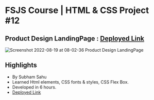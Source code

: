 # FSJS Course | HTML & CSS Project #12

## Product Design LandingPage : [Deployed Link](https://dulcet-sundae-0c9ce6.netlify.app/)
![Screenshot 2022-08-19 at 08-02-36 Product Design LandingPage](https://user-images.githubusercontent.com/43786036/185530273-fd55d59d-3e93-4259-a489-6e8e9e6ffa29.png)


## Highlights
- By Subham Sahu
- Learned Html elements, CSS fonts & styles, CSS Flex Box.
- Developed in 6 hours.
- [Deployed Link](https://dulcet-sundae-0c9ce6.netlify.app/)
